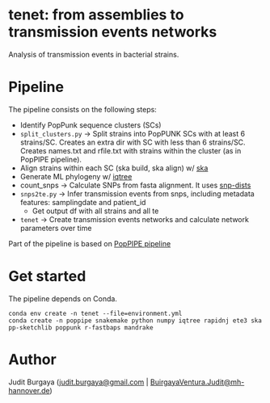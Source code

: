 # tenet: from assemblies to **t**ransmission **e**vents **net**works

Analysis of transmission events in bacterial strains.

# Pipeline

The pipeline consists on the following steps:

* Identify PopPunk sequence clusters (SCs)
* ```split_clusters.py``` -> Split strains into PopPUNK SCs with at least 6 strains/SC. Creates an extra dir with SC with less than 6 strains/SC. Creates names.txt and rfile.txt with strains within the cluster (as in PopPIPE pipeline).
* Align strains within each SC (ska build, ska align) w/ [ska](https://github.com/bacpop/ska.rust)
* Generate ML phylogeny w/ [iqtree](https://github.com/Cibiv/IQ-TREE)
* count_snps -> Calculate SNPs from fasta alignment. It uses [snp-dists](https://github.com/tseemann/snp-dists)
* ```snps2te.py``` -> Infer transmission events from snps, including metadata features: samplingdate and patient_id
  * Get output df with all strains and all te
* ```tenet``` -> Create transmission events networks and calculate network parameters over time

Part of the pipeline is based on [PopPIPE pipeline](https://github.com/jburgaya/PopPIPE/tree/master#poppipe-population-analysis-pipeline-)

# Get started

The pipeline depends on Conda.

```
conda env create -n tenet --file=environment.yml
conda create -n poppipe snakemake python numpy iqtree rapidnj ete3 ska pp-sketchlib poppunk r-fastbaps mandrake
```

# Author

Judit Burgaya (judit.burgaya@gmail.com | BuirgayaVentura.Judit@mh-hannover.de)

